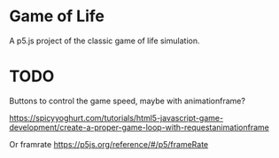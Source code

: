 # Game of Life

A p5.js project of the classic game of life simulation.

# TODO

Buttons to control the game speed, maybe with animationframe?

https://spicyyoghurt.com/tutorials/html5-javascript-game-development/create-a-proper-game-loop-with-requestanimationframe

Or framrate
https://p5js.org/reference/#/p5/frameRate
